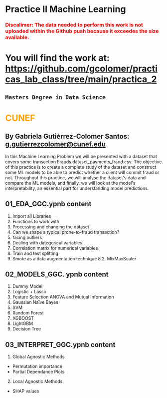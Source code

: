 # Practice II Machine Learning
### <font color='red'> Discalimer: The data needed to perform this work is not uploaded within the Github push because it exceedes the size available. </font>
# You will find the work at: https://github.com/gcolomer/practicas_lab_class/tree/main/practica_2
## `Masters Degree in Data Science`
# <font color='orange'>CUNEF</font>
## By Gabriela Gutiérrez-Colomer Santos: g.gutierrezcolomer@cunef.edu
In this Machine Learning Problem we will be presented with a dataset that covers some transaction Frauds dataset_payments_fraud.csv. The objective of this practice is to create a complete study of the dataset and construct some ML models to be able to predict whether a client will commit fraud or not. Throughout this practice, we will analyse the dataset's data and compare the ML models, and finally, we will look at the model's interpretability, an essential part for understanding model predictions.

## 01_EDA_GGC.ypnb content

1. Import all Libraries
2. Functions to work with
3. Processing and changing the dataset
4. Can we shape a typical prone-to-fraud transaction?
5. facing outliers
6. Dealing with dategorical variables
7. Correlation matrix for numerical variables
8. Train and test splitting
9. Smote as a data augmentation technique 8.2. MixMaxScaler

## 02_MODELS_GGC. ypnb content

1. Dummy Model
2. Logistic + Lasso
3. Feature Selection ANOVA and Mutual Information
4. Gaussian Naïve Bayes
5. SVM
6. Random Forest
7. XGBOOST
8. LightGBM
9. Decision Tree

## 03_INTERPRET_GGC.ypnb content

1. Global Agnostic Methods
- Permutation importance 
- Partial Dependance Plots 
2. Local Agnostic Methods 
- SHAP values 
